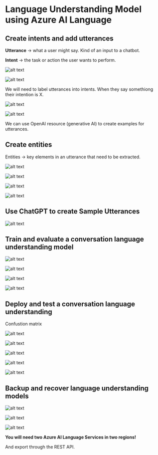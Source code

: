 # Language Understanding Model using Azure AI Language

## Create intents and add utterances

**Utterance** -> what a user might say. Kind of an input to a chatbot.

**Intent** -> the task or action the user wants to perform.

![alt text](image-214.png)

![alt text](image-215.png)

We will need to label utterances into intents. When they say somethiong their intention is X.

![alt text](image-216.png)

![alt text](image-217.png)

We can use OpenAI resource (generative AI) to create examples for utterances.

## Create entities

Entities -> key elements in an utterance that need to be extracted.

![alt text](image-218.png)

![alt text](image-219.png)

![alt text](image-221.png)

![alt text](image-220.png)

## Use ChatGPT to create Sample Utterances

![alt text](image-222.png)

## Train and evaluate a conversation language understanding model

![alt text](image-223.png)

![alt text](image-224.png)

![alt text](image-225.png)

![alt text](image-226.png)

## Deploy and test a conversation language understanding

Confustion matrix

![alt text](image-227.png)

![alt text](image-228.png)

![alt text](image-229.png)

![alt text](image-230.png)

![alt text](image-231.png)

## Backup and recover language understanding models

![alt text](image-232.png)

![alt text](image-233.png)

![alt text](image-234.png)

**You will need two Azure AI Language Services in two regions!**

And export through the REST API.

